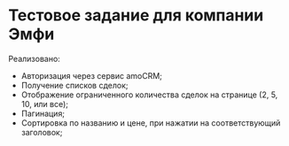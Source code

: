 # Тестовое задание для компании Эмфи

Реализовано:

- Авторизация через сервис amoCRM;
- Получение списков сделок;
- Отображение ограниченного количества сделок на странице (2, 5, 10, или все);
- Пагинация;
- Сортировка по названию и цене, при нажатии на соответствующий заголовок;
